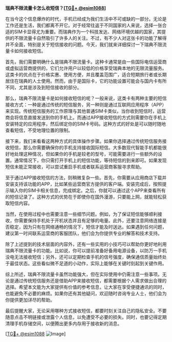 **瑞典不限流量卡怎么收短信？[[TG💪+ @esim1088](https://t.me/s/esim1088)]**

在当今这个信息爆炸的时代，手机已经成为我们生活中不可或缺的一部分。无论是工作还是生活，我们都离不开它。对于经常往返于不同国家的人来说，选择一张合适的SIM卡显得尤为重要。而瑞典作为一个科技发达、网络环境优越的国家，其提供的不限流量卡自然吸引了许多人的关注。不过，有不少人对这张卡的功能了解得并不全面，特别是关于短信接收的问题。今天，我们就来详细探讨一下瑞典不限流量卡如何接收短信。

首先，我们需要明确什么是瑞典不限流量卡。这种卡通常是由一些国际电信运营商或虚拟运营商提供的，它们允许用户以较低的价格享受瑞典本地的无限流量服务。这类卡的优点在于价格实惠、使用方便，并且覆盖范围广，适合短期旅行者或长期居住在瑞典的人士使用。然而，由于是国际卡，它的功能设置可能会与国内卡有所不同，尤其是涉及到短信接收的部分。

那么，瑞典不限流量卡是如何接收短信的呢？一般来说，这类卡有两种主要的短信接收方式：一种是通过传统的短信服务，另一种则是通过互联网应用程序（APP）来实现。传统短信服务的工作原理与其他普通SIM卡类似，当你收到短信时，运营商会将信息直接发送到你的手机上。而通过APP接收短信的方式则需要你在手机上安装特定的应用程序，然后绑定你的SIM卡号码。这种方式的好处是可以随时随地查看短信，不受地理位置的限制。

接下来，我们来看看这两种方式的具体操作步骤。如果你选择通过传统短信服务接收短信，那么你需要确保你的手机支持接收国际短信。大多数现代智能手机都能很好地处理这种情况，但如果你的手机是较老的型号，可能需要进行一些额外的设置。通常情况下，你只需打开手机上的短信功能，等待短信的到来即可。如果发现短信未能正常接收，可以尝试重启手机或者联系运营商客服寻求帮助。

至于通过APP接收短信的方法，则稍微复杂一些。首先，你需要从应用商店下载并安装支持该功能的APP，比如某些运营商官方提供的客户端。安装完成后，按照提示输入你的SIM卡相关信息，完成绑定。之后，你就可以通过这个APP来查看所有的短信记录了。这种方式的优势在于即使你在国外漫游，只要能上网，就能轻松获取短信内容。

当然，在使用过程中也需要注意一些细节问题。例如，为了保证短信能够顺利接收，你需要保持手机处于开机状态并且有足够的电量。此外，还要注意网络连接是否稳定，因为只有在网络通畅的情况下，短信才能及时送达。如果遇到任何问题，建议第一时间联系运营商的客服团队，他们会为你提供专业的解答和技术支持。

除了上述提到的技术层面的内容外，还有一些实用的小技巧可以帮助你更好地利用瑞典不限流量卡的功能。比如说，你可以提前准备好备用电源设备，以防万一手机没电无法接收短信；另外，还可以定期检查手机的信号强度，确保通信质量始终处于最佳状态。这些看似微不足道的小动作，实际上能够在关键时刻起到关键作用。

综上所述，瑞典不限流量卡虽然功能强大，但在实际使用中仍需注意一些事项。无论是通过传统短信服务还是借助APP来接收短信，都需要根据个人需求做出合理的选择。希望本文能为大家提供有价值的参考信息，让大家在享受便捷通讯的同时，也能避免不必要的麻烦。如果你还有其他疑问，欢迎随时咨询专业人士，他们会为你提供更加详尽的帮助。

最后提醒大家，无论采用哪种方式接收短信，都要时刻关注自己的隐私安全。不要随意点击不明链接或泄露个人信息，以免遭受不必要的损失。同时，也要记得定期清理手机存储空间，以便腾出更多内存用于接收新的消息。

[[TG💪+ @esim1088](https://t.me/s/esim1088) ![Image](https://i.postimg.cc/4NQfJmqS/Snipaste-2025-05-13-00-14-12.png)]